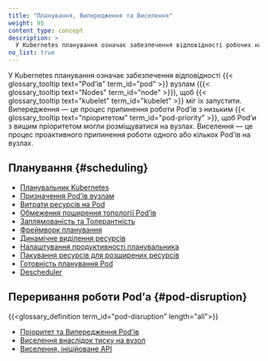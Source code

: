 ```yaml
---
title: "Планування, Випередження та Виселення"
weight: 95
content_type: concept
description: >
  У Kubernetes планування означає забезпечення відповідності робочих навантажень (Pods) вузлам (Nodes), щоб kubelet міг їх запустити. Випередження — це процес припинення роботи Podʼів з низьким пріоритетом, щоб Podʼи з вищим пріоритетом могли розміщуватися на вузлах. Виселення — це процес проактивного припинення роботи одного або кількох Podʼів на вузлах з нестачею ресурсів.
no_list: true
---
```


У Kubernetes планування означає забезпечення відповідності {{< glossary_tooltip text="Podʼів" term_id="pod" >}} вузлам ({{< glossary_tooltip text="Nodes" term_id="node" >}}), щоб {{< glossary_tooltip text="kubelet" term_id="kubelet" >}} міг їх запустити. Випередження — це процес припинення роботи Podʼів з низьким {{< glossary_tooltip text="пріоритетом" term_id="pod-priority" >}}, щоб Podʼи з вищим пріоритетом могли розміщуватися на вузлах. Виселення — це процес проактивного припинення роботи одного або кількох Podʼів на вузлах.

## Планування {#scheduling}

* [Планувальник Kubernetes](/uk/docs/concepts/scheduling-eviction/kube-scheduler/)
* [Призначення Podʼів вузлам](/uk/docs/concepts/scheduling-eviction/assign-pod-node/)
* [Витрати ресурсів на Pod](/uk/docs/concepts/scheduling-eviction/pod-overhead/)
* [Обмеження поширення топології Podʼів](/uk/docs/concepts/scheduling-eviction/topology-spread-constraints/)
* [Заплямованість та Толерантність](/uk/docs/concepts/scheduling-eviction/taint-and-toleration/)
* [Фреймворк планування](/uk/docs/concepts/scheduling-eviction/scheduling-framework)
* [Динамічне виділення ресурсів](/uk/docs/concepts/scheduling-eviction/dynamic-resource-allocation)
* [Налаштування продуктивності планувальника](/uk/docs/concepts/scheduling-eviction/scheduler-perf-tuning/)
* [Пакування ресурсів для розширених ресурсів](/uk/docs/concepts/scheduling-eviction/resource-bin-packing/)
* [Готовність планування Pod](/uk/docs/concepts/scheduling-eviction/pod-scheduling-readiness/)
* [Descheduler](https://github.com/kubernetes-sigs/descheduler#descheduler-for-kubernetes)

## Переривання роботи Podʼа {#pod-disruption}

{{<glossary_definition term_id="pod-disruption" length="all">}}

* [Пріоритет та Випередження Podʼів](/uk/docs/concepts/scheduling-eviction/pod-priority-preemption/)
* [Виселення внаслідок тиску на вузол](/uk/docs/concepts/scheduling-eviction/node-pressure-eviction/)
* [Виселення, ініційоване API](/uk/docs/concepts/scheduling-eviction/api-eviction/)
